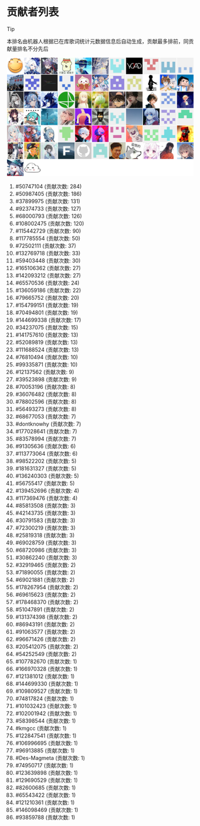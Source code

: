 # 贡献者列表

> [!TIP]
> 本排名由机器人根据已在库歌词统计元数据信息后自动生成，贡献最多排前，同贡献量排名不分先后

![贡献者头像画廊](./CONTRIBUTORS.svg)

1. #50747104 (贡献次数: 284)
2. #50987405 (贡献次数: 186)
3. #37899975 (贡献次数: 131)
4. #92374733 (贡献次数: 127)
5. #68000793 (贡献次数: 126)
6. #108002475 (贡献次数: 120)
7. #115442729 (贡献次数: 90)
8. #117785554 (贡献次数: 50)
9. #72502111 (贡献次数: 37)
10. #132769718 (贡献次数: 33)
11. #59403448 (贡献次数: 30)
12. #165106362 (贡献次数: 27)
13. #142093212 (贡献次数: 27)
14. #65570536 (贡献次数: 24)
15. #136059186 (贡献次数: 22)
16. #79665752 (贡献次数: 20)
17. #154799151 (贡献次数: 19)
18. #70494801 (贡献次数: 19)
19. #144699338 (贡献次数: 17)
20. #34237075 (贡献次数: 15)
21. #141757610 (贡献次数: 13)
22. #52089819 (贡献次数: 13)
23. #111688524 (贡献次数: 13)
24. #76810494 (贡献次数: 10)
25. #99335871 (贡献次数: 10)
26. #12137562 (贡献次数: 9)
27. #39523898 (贡献次数: 9)
28. #70053196 (贡献次数: 8)
29. #36076482 (贡献次数: 8)
30. #78802596 (贡献次数: 8)
31. #56493273 (贡献次数: 8)
32. #68677053 (贡献次数: 7)
33. #dontknowhy (贡献次数: 7)
34. #177028641 (贡献次数: 7)
35. #83578994 (贡献次数: 7)
36. #91305636 (贡献次数: 6)
37. #113773064 (贡献次数: 6)
38. #98522202 (贡献次数: 5)
39. #181631327 (贡献次数: 5)
40. #136240303 (贡献次数: 5)
41. #56755417 (贡献次数: 5)
42. #139452696 (贡献次数: 4)
43. #117369476 (贡献次数: 4)
44. #85813508 (贡献次数: 3)
45. #42143735 (贡献次数: 3)
46. #30791583 (贡献次数: 3)
47. #72300219 (贡献次数: 3)
48. #25819318 (贡献次数: 3)
49. #69028759 (贡献次数: 3)
50. #68720986 (贡献次数: 3)
51. #30862240 (贡献次数: 3)
52. #32919465 (贡献次数: 2)
53. #71890055 (贡献次数: 2)
54. #69021881 (贡献次数: 2)
55. #178267954 (贡献次数: 2)
56. #69615623 (贡献次数: 2)
57. #178468370 (贡献次数: 2)
58. #51047891 (贡献次数: 2)
59. #131374398 (贡献次数: 2)
60. #86943191 (贡献次数: 2)
61. #91063577 (贡献次数: 2)
62. #96671426 (贡献次数: 2)
63. #205412075 (贡献次数: 2)
64. #54252549 (贡献次数: 2)
65. #107782670 (贡献次数: 1)
66. #166970328 (贡献次数: 1)
67. #121381012 (贡献次数: 1)
68. #144699330 (贡献次数: 1)
69. #109809527 (贡献次数: 1)
70. #74817824 (贡献次数: 1)
71. #101032423 (贡献次数: 1)
72. #102001942 (贡献次数: 1)
73. #58398544 (贡献次数: 1)
74. #kmgcc (贡献次数: 1)
75. #122847541 (贡献次数: 1)
76. #106996695 (贡献次数: 1)
77. #96913885 (贡献次数: 1)
78. #Des-Magmeta (贡献次数: 1)
79. #74950717 (贡献次数: 1)
80. #123639898 (贡献次数: 1)
81. #129690529 (贡献次数: 1)
82. #82600685 (贡献次数: 1)
83. #65543422 (贡献次数: 1)
84. #121210361 (贡献次数: 1)
85. #146098469 (贡献次数: 1)
86. #93859788 (贡献次数: 1)
